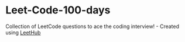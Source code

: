 # Leet-Code-100-days
Collection of LeetCode questions to ace the coding interview! - Created using [LeetHub](https://github.com/QasimWani/LeetHub)
